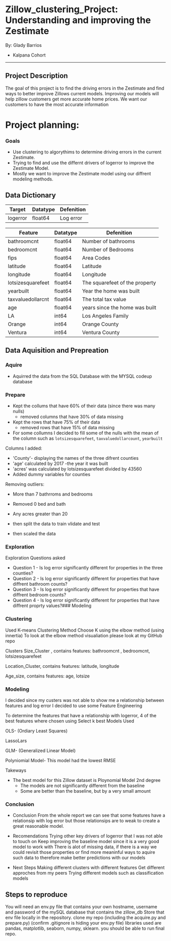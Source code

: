 # Zillow_clustering_Project: Understanding and improving the Zestimate 

By: Glady Barrios 

- Kalpana Cohort

---------------------------

## Project Description 

The goal of this project is to find the driving errors in the Zestimate and find ways to better improve Zillows current models. Improving our models will help zillow customers get more accurate home prices. We want our customers to have the most accurate information 



# Project planning:

### Goals

- Use clustering to algorythims to determine driving errors in the current Zestimate.
- Trying to find and use the differnt drivers of logerror to improve the Zestimate Model.
- Mostly we want to improve the Zestimate model using our diffrent modeling methods.


## Data Dictionary
Target   | Datatype       |Defenition
---------|----------------|------------
logerror |   float64      |  Log error



Feature        | Datatype   | Defenition
---------------|------------|------------
bathroomcnt    |float64     | Number of bathrooms
bedroomcnt     |float64     | Number of Bedrooms
fips           |float64     | Area Codes
latitude       |float64     | Latitude
longitude      |float64     | Longitude
lotsizesquarefeet |float64  |The squarefeet of the property 
yearbuilt         |float64  | Year the home was built 
taxvaluedollarcnt |float64  | The total tax value 
age               |float64  |years since the home was built 
LA                |int64    |Los Angeles Family 
Orange            |int64    |Orange County
Ventura           |int64    |Ventura County


## Data Aquisition and Prepreation

### Aquire

- Aquirred the data from the SQL Database with the MYSQL codeup database 

### Prepare

- Kept the collums that have 60% of their data (since there was many nulls)
    - removed columns that have 30% of data missing 
- Kept the rows that have 75% of their data
    - removed rows that have 15% of data missing
- For some collumns I decided to fill some of the nulls with the mean of the column such as `lotsizesquarefeet`, `taxvaluedollarcount`, `yearbuilt` 

Columns I added:

- 'County'- displaying the names of the three difrent counties 
- 'age' calculated by 2017 -the year it was built
- 'acres' was calculated by lotsizesquarefeet divided by 43560 
- Added dummy variables for counties 

Removing outliers:
- More than 7 bathrroms and bedrooms
- Removed 0 bed and bath 
- Any acres greater than 20 

- then split the data to train vlidate and test
- then scaled the data 



### Exploration 

Exploration Questions asked

- Question 1 - Is log error significantly different for properties in the three counties?
- Question 2 - Is log error significantly different for properties that have diffrent bathroom counts?
- Question 3 - Is log error significantly different for properties that have diffrent bedroom counts?
- Question 4 - Is log error significantly different for properties that have diffrent proprty values?### Modeling
### Clustering 

Used K-means Clustering Method
Choose K using the elbow method (using innertia)
To look at the elbow method visualiation please look at my GitHub repo

Clusters
Size_Cluster , contains features: bathroomcnt , bedroomcnt, lotsizesquarefeet

Location_Cluster, contains features: latitude, longitude

Age_size, contains features: age, lotsize


### Modeling 

I decided since my custers was not able to show me a relationship between features and log error I decided to use some Feature Engineering

To determine the features that have a relationship with logerror, 4 of the best features where chosen using Select k best
Models Used

OLS- (Ordiary Least Squares)

LassoLars

GLM- (Generalized Linear Model)

Polyniomial Model- This model had the lowest RMSE


Takeways
- The best model for this Zillow dataset is Ploynomial Model 2nd degree
  - The models are not significantly different from the baseline
  - Some are better than the baseline, but by a very small amount


### Conclusion 

- Conclusion
From the whole report we can see that some features have a relationsip with log error but those relationsips are to weak to create a great reasonable model.


- Recomendations
Trying other key drivers of logerror that I was not able to touch on
Keep improving the baseline model since it is a very good model to work with
There is alot of missing data, if there is a way we could revisit those properties or find more meaninful ways to aquire such data to therefore make better predictions with our models


- Next Steps
Making different clusters with different features
Get different approches from my peers
Trying different models such as classification models


## Steps to reproduce 
You will need an env.py file that contains your own hostname, username and password of the mySQL database that contains the zillow_db Store that env file locally in the repository. clone my repo (including the acquire.py and prepare.py) (confirm .gitignore is hiding your env.py file) libraries used are pandas, matplotlib, seaborn, numpy, sklearn. you should be able to run final repo.
